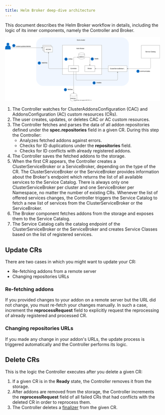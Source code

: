 ```yaml
---
title: Helm Broker deep-dive architecture
---
```


This document describes the Helm Broker workflow in details, including the logic of its inner components, namely the Controller and Broker.

![Architecture deep dive](./assets/smgt-hb-deep-dive.svg)

1. The Controller watches for ClusterAddonsConfiguration (CAC) and AddonsConfiguration (AC) custom resources (CRs).
2. The user creates, updates, or deletes CAC or AC custom resources.
3. The Controller fetches and parses the data of all addon repositories defined under the **spec.repositories** field in a given CR. During this step the Controller:
    - Analyzes fetched addons against errors.
    - Checks for ID duplications under the **repositories** field.
    - Checks for ID conflicts with already registered addons.
4. The Controller saves the fetched addons to the storage.
5. When the first CR appears, the Controller creates a ClusterServiceBroker or a ServiceBroker, depending on the type of the CR. The ClusterServiceBroker or the ServiceBroker provides information about the Broker's endpoint which returns the list of all available services to the Service Catalog. There is always only one ClusterServiceBroker per cluster and one ServiceBroker per Namespace, no matter the number of existing CRs. Whenever the list of offered services changes, the Controller triggers the Service Catalog to fetch a new list of services from the ClusterServiceBroker or the ServiceBroker.
6. The Broker component fetches addons from the storage and exposes them to the Service Catalog.
7. The Service Catalog calls the catalog endpoint of the ClusterServiceBroker or the ServiceBroker and creates Service Classes based on the list of registered services.

## Update CRs

There are two cases in which you might want to update your CR:
- Re-fetching addons from a remote server
- Changing repositories URLs

### Re-fetching addons

If you provided changes to your addon on a remote server but the URL did not change, you must re-fetch your changes manually. In such a case, increment the **reprocessRequest** field to explicitly request the reprocessing of already registered and processed CR.

### Changing repositories URLs

If you made any change in your addon's URLs, the update process is triggered automatically and the Controller performs its logic.

## Delete CRs

This is the logic the Controller executes after you delete a given CR:

1. If a given CR is in the **Ready** state, the Controller removes it from the storage.
2. After addons are removed from the storage, the Controller increments the **reprocessRequest** field of all failed CRs that had conflicts with the deleted CR in order to reprocess them.
3. The Controller deletes a [finalizer](https://kubernetes.io/docs/reference/using-api/api-concepts/#resource-deletion) from the given CR.
